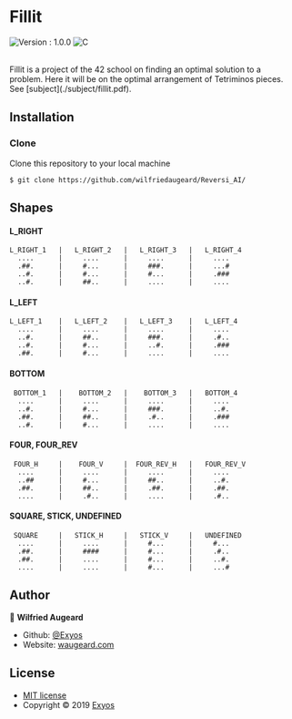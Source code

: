 # Fillit
<p align="center-left">
  <img alt="Version : 1.0.0" src="https://img.shields.io/badge/version-1.0.0-green"/>
  <img alt="C" src="https://img.shields.io/badge/language-C-blue" />
</p><br/>
Fillit is a project of the 42 school on finding an optimal solution to a problem. Here it will be on the optimal arrangement of Tetriminos pieces.
See [subject](./subject/fillit.pdf).


## Installation
### Clone
Clone this repository to your local machine 
```shell
$ git clone https://github.com/wilfriedaugeard/Reversi_AI/
```


## Shapes

#### L_RIGHT
```
L_RIGHT_1   |   L_RIGHT_2   |   L_RIGHT_3   |   L_RIGHT_4
  ....      |     ....      |     ....      |     ....
  .##.      |     #...      |     ###.      |     ...#
  ..#.      |     #...      |     #...      |     .###
  ..#.      |     ##..      |     ....      |     ....
```

#### L_LEFT
```
L_LEFT_1    |   L_LEFT_2    |   L_LEFT_3    |   L_LEFT_4
  ....      |     ....      |     ....      |     ....
  ..#.      |     ##..      |     ###.      |     .#..
  ..#.      |     #...      |     ..#.      |     .###
  .##.      |     #...      |     ....      |     ....
```
#### BOTTOM
```
 BOTTOM_1   |    BOTTOM_2   |    BOTTOM_3   |   BOTTOM_4
  ....      |     ....      |     ....      |     ....
  ..#.      |     #...      |     ###.      |     ..#.
  .##.      |     ##..      |     .#..      |     .###
  ..#.      |     #...      |     ....      |     ....
```

#### FOUR, FOUR_REV
```
 FOUR_H     |    FOUR_V     |  FOUR_REV_H   |   FOUR_REV_V
  ....      |     ....      |     ....      |     ....
  ..##      |     #...      |     ##..      |     ..#.
  .##.      |     ##..      |     .##.      |     .##.
  ....      |     .#..      |     ....      |     .#..
```

#### SQUARE, STICK, UNDEFINED
```
 SQUARE     |   STICK_H     |   STICK_V     |   UNDEFINED
  ....      |     ....      |     #...      |     #...
  .##.      |     ####      |     #...      |     .#..
  .##.      |     ....      |     #...      |     ..#.
  ....      |     ....      |     #...      |     ...#
```
  
  
 ## Author

👤 **Wilfried Augeard**
- Github: [@Exyos](https://github.com/wilfriedaugeard)
- Website: [waugeard.com](https://waugeard.com)

## License

- [MIT license](https://github.com/wilfriedaugeard/Fillit/blob/master/LICENSE)<br/>
- Copyright © 2019 [Exyos](https://github.com/wilfriedaugeard)

